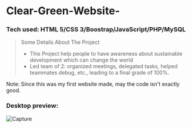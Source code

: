 # **Clear-Green-Website-**


### Tech used: HTML 5/CSS 3/Boostrap/JavaScript/PHP/MySQL

>Some Details About The Project
>
> + This Project help people to have awareness about sustainable development which can change the world
> + Led team of 2: organized meetings, delegated tasks, helped teammates debug, etc., leading to a final grade of 100%.

Note: Since this was my first website made, may the code isn't exactly good.

### Desktop preview:
![Capture](https://user-images.githubusercontent.com/95243799/210106383-6ed09800-abfc-4457-b0d2-17c7240b7b1d.PNG)
